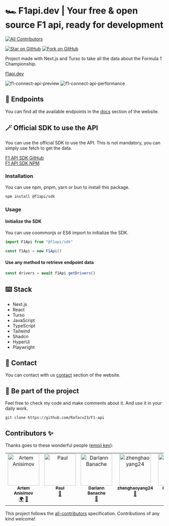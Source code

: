# 🏎️ F1api.dev | Your free & open source F1 api, ready for development

<!-- ALL-CONTRIBUTORS-BADGE:START - Do not remove or modify this section -->
[![All Contributors](https://img.shields.io/badge/all_contributors-6-orange.svg?style=flat-square)](#contributors-)
<!-- ALL-CONTRIBUTORS-BADGE:END -->

[![Star on GitHub](https://img.shields.io/github/stars/rafacv23/F1-api?style=social)](https://github.com/rafacv23/F1-api) [![Fork on GitHub](https://img.shields.io/github/forks/rafacv23/F1-api?style=social)](https://github.com/rafacv23/F1-api/fork)

Project made with Next.js and Turso to take all the data about the Formula 1 Championship.

[f1api.dev](https://f1api.dev)

![f1-connect-api-preview](https://i.imgur.com/BDxpw46.png)
![f1-connect-api-performance](https://i.imgur.com/9FiC5VK.png)

## 🛫 Endpoints

You can find all the available endpoints in the [docs](https://f1api.dev/docs) section of the website.

## 🪄 Official SDK to use the API

You can use the official SDK to use the API. This is not mandatory, you can simply use fetch to get the data.

[F1 API SDK GitHub](https://github.com/Rafacv23/f1api-sdk) <br>
[F1 API SDK NPM](https://www.npmjs.com/package/@f1api/sdk)

### Installation

You can use npm, pnpm, yarn or bun to install this package.

```bash
npm install @f1api/sdk
```

### Usage

#### Initialize the SDK

You can use coommonjs or ES6 import to initialize the SDK.

```js
import F1Api from "@f1api/sdk"

const f1Api = new F1Api()
```

#### Use any method to retrieve endpoint data

```js
const drivers = await f1Api.getDrivers()
```

## ⌨️ Stack

- Next.js
- React
- Turso
- JavaScript
- TypeScript
- Tailwind
- Shadcn
- HyperUi
- Playwright

## 📱 Contact

You can contact with us [contact](https://f1api.dev/contact) section of the website.

## 👀 Be part of the project

Feel free to check my code and make comments about it. And use it in your daily work.

```
git clone https://github.com/Rafacv23/F1-api
```

## Contributors ✨

Thanks goes to these wonderful people ([emoji key](https://allcontributors.org/docs/en/emoji-key)):

<!-- ALL-CONTRIBUTORS-LIST:START - Do not remove or modify this section -->
<!-- prettier-ignore-start -->
<!-- markdownlint-disable -->
<table>
  <tbody>
    <tr>
      <td align="center" valign="top" width="14.28%"><a href="https://github.com/mbhusty"><img src="https://avatars.githubusercontent.com/u/7149699?v=4?s=100" width="100px;" alt="Artem Anisimov"/><br /><sub><b>Artem Anisimov</b></sub></a><br /><a href="#translation-mbhusty" title="Translation">🌍</a> <a href="https://github.com/Rafacv23/F1-api/issues?q=author%3Ambhusty" title="Bug reports">🐛</a></td>
      <td align="center" valign="top" width="14.28%"><a href="https://github.com/brzzdev"><img src="https://avatars.githubusercontent.com/u/15687450?v=4?s=100" width="100px;" alt="Paul"/><br /><sub><b>Paul</b></sub></a><br /><a href="https://github.com/Rafacv23/F1-api/issues?q=author%3Abrzzdev" title="Bug reports">🐛</a></td>
      <td align="center" valign="top" width="14.28%"><a href="https://github.com/didoub74-off"><img src="https://avatars.githubusercontent.com/u/120744788?v=4?s=100" width="100px;" alt="Darlann Banache"/><br /><sub><b>Darlann Banache</b></sub></a><br /><a href="https://github.com/Rafacv23/F1-api/issues?q=author%3Adidoub74-off" title="Bug reports">🐛</a></td>
      <td align="center" valign="top" width="14.28%"><a href="https://zhenghaoyang.cn"><img src="https://avatars.githubusercontent.com/u/95458562?v=4?s=100" width="100px;" alt="zhenghaoyang24"/><br /><sub><b>zhenghaoyang24</b></sub></a><br /><a href="#ideas-zhenghaoyang24" title="Ideas, Planning, & Feedback">🤔</a></td>
      <td align="center" valign="top" width="14.28%"><a href="https://github.com/ChuanZhiMa0415"><img src="https://avatars.githubusercontent.com/u/178723200?v=4?s=100" width="100px;" alt="Chanzy ma"/><br /><sub><b>Chanzy ma</b></sub></a><br /><a href="https://github.com/Rafacv23/F1-api/issues?q=author%3AChuanZhiMa0415" title="Bug reports">🐛</a></td>
      <td align="center" valign="top" width="14.28%"><a href="https://solidewebservices.com"><img src="https://avatars.githubusercontent.com/u/4710062?v=4?s=100" width="100px;" alt="Jelger Haanstra"/><br /><sub><b>Jelger Haanstra</b></sub></a><br /><a href="#design-jghaanstra" title="Design">🎨</a></td>
    </tr>
  </tbody>
</table>

<!-- markdownlint-restore -->
<!-- prettier-ignore-end -->

<!-- ALL-CONTRIBUTORS-LIST:END -->

This project follows the [all-contributors](https://github.com/all-contributors/all-contributors) specification. Contributions of any kind welcome!
